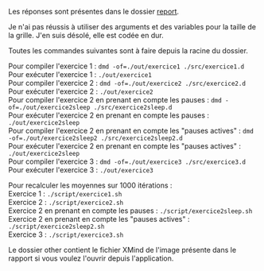 <p>Les réponses sont présentes dans le dossier <a href=./report>report</a>.

<p>Je n'ai pas réussis à utiliser des arguments et des variables pour la taille de la grille. J'en suis désolé, elle est codée en dur.</p>

<p>Toutes les commandes suivantes sont à faire depuis la racine du dossier.</p>

<p>Pour compiler l'exercice 1 : <code>dmd -of=./out/exercice1 ./src/exercice1.d</code><br>
Pour exécuter l'exercice 1 : <code>./out/exercice1</code><br>
Pour compiler l'exercice 2 : <code>dmd -of=./out/exercice2 ./src/exercice2.d</code><br>
Pour exécuter l'exercice 2 : <code>./out/exercice2</code><br>
Pour compiler l'exercice 2 en prenant en compte les pauses : <code>dmd -of=./out/exercice2sleep ./src/exercice2sleep.d</code><br>
Pour exécuter l'exercice 2 en prenant en compte les pauses : <code>./out/exercice2sleep</code><br>
Pour compiler l'exercice 2 en prenant en compte les "pauses actives" : <code>dmd -of=./out/exercice2sleep2 ./src/exercice2sleep2.d</code><br>
Pour exécuter l'exercice 2 en prenant en compte les "pauses actives" : <code>./out/exercice2sleep</code><br>
Pour compiler l'exercice 3 : <code>dmd -of=./out/exercice3 ./src/exercice3.d</code><br>
Pour exécuter l'exercice 3 : <code>./out/exercice3</code><br></p>

</p>Pour recalculer les moyennes sur 1000 itérations :<br>
Exercice 1 : <code>./script/exercice1.sh</code><br>
Exercice 2 : <code>./script/exercice2.sh</code><br>
Exercice 2 en prenant en compte les pauses : <code>./script/exercice2sleep.sh</code><br>
Exercice 2 en prenant en compte les "pauses actives" : <code>./script/exercice2sleep2.sh</code><br>
Exercice 3 : <code>./script/exercice3.sh</code><br></p>


<p>Le dossier other contient le fichier XMind de l'image présente dans le rapport si vous voulez l'ouvrir depuis l'application.</p>